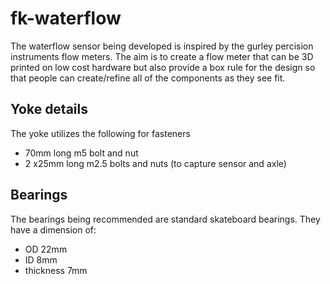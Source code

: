 # fk-waterflow

The waterflow sensor being developed is inspired by the gurley percision instruments flow meters. The aim is to create a flow meter that can be 3D printed on low cost hardware but also provide a box rule for the design so that people can create/refine all of the components as they see fit.

## Yoke details
The yoke utilizes the following for fasteners
- 70mm long m5 bolt and nut 
- 2 x25mm long m2.5 bolts and nuts (to capture sensor and axle)

## Bearings
The bearings being recommended are standard skateboard bearings. They have a dimension of:
- OD 22mm
- ID 8mm
- thickness 7mm
